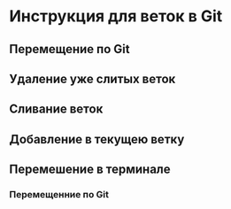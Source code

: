 # Инструкция для веток в Git 

## Перемещение по Git

## Удаление уже слитых веток

## Сливание веток

## Добавление в текущею ветку

## Перемешение в терминале

### Перемещенние по Git
